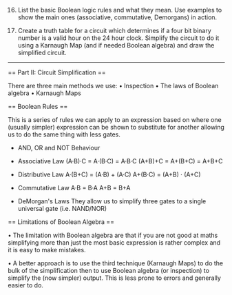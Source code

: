 
16. List the basic Boolean logic rules and what they mean. Use examples to show the main ones (associative, commutative, Demorgans) in action.

17. Create a truth table for a circuit which determines if a four bit binary number is a valid hour on the 24 hour clock. Simplify the circuit to do it using a Karnaugh Map (and if needed Boolean algebra) and draw the simplified circuit.

_____________________________________________________________________

== Part II: Circuit Simplification ==

There are three main methods we use:
• Inspection
• The laws of Boolean algebra
• Karnaugh Maps

== Boolean Rules ==

This is a series of rules we can apply to an expression based on where one (usually simpler) expression can be shown to substitute for another allowing us to do the same thing with less gates.

- AND, OR and NOT Behaviour

- Associative Law
(A·B)·C = A·(B·C) = A·B·C 
(A+B)+C = A+(B+C) = A+B+C

- Distributive Law
A·(B+C) = (A·B) + (A·C) 
A+(B·C) = (A+B) · (A+C)

- Commutative Law
A·B = B·A 
A+B = B+A

- DeMorgan's Laws 
They allow us to simplify three gates to a single universal gate (i.e. NAND/NOR)

== Limitations of Boolean Algebra ==

• The limitation with Boolean algebra are that if you are not good at maths simplifying more than just the most basic expression is rather complex and it is easy to make mistakes.

• A better approach is to use the third technique (Karnaugh Maps) to do the bulk of the simplification then to use Boolean algebra (or inspection) to simplify the (now simpler) output. This is less prone to errors and generally easier to do.
